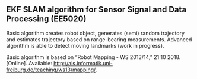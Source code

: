 ## EKF SLAM algorithm for Sensor Signal and Data Processing (EE5020)
Basic algorithm creates robot object, generates (semi) random trajectory and estimates trajectory based on range-bearing measurements.
Advanced algorithm is able to detect moving landmarks (work in progress).

Basic algorithm is based on “Robot Mapping - WS 2013/14,” 21 10 2018. [Online]. Available: http://ais.informatik.uni-freiburg.de/teaching/ws13/mapping/.
